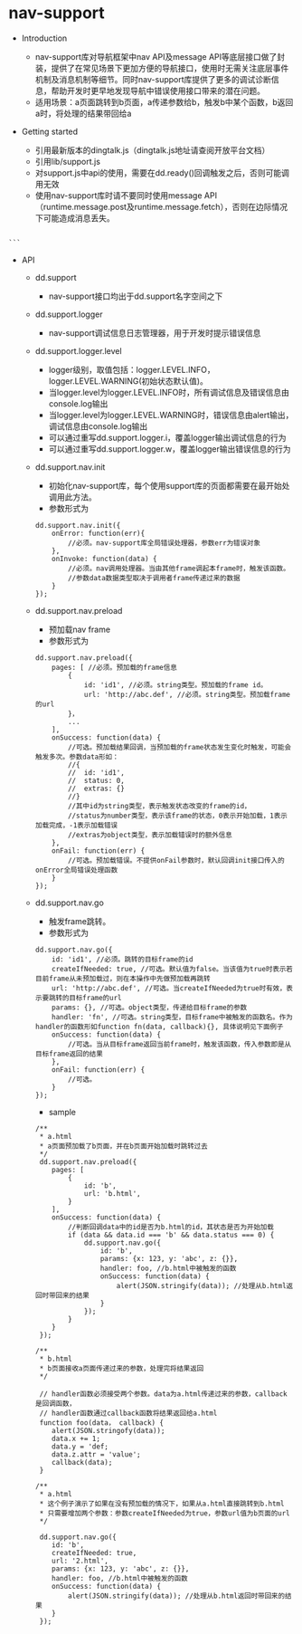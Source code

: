# nav-support

* Introduction
	* nav-support库对导航框架中nav API及message API等底层接口做了封装，提供了在常见场景下更加方便的导航接口，使用时无需关注底层事件机制及消息机制等细节。同时nav-support库提供了更多的调试诊断信息，帮助开发时更早地发现导航中错误使用接口带来的潜在问题。
	* 适用场景：a页面跳转到b页面，a传递参数给b，触发b中某个函数，b返回a时，将处理的结果带回给a


* Getting started
	* 引用最新版本的dingtalk.js（dingtalk.js地址请查阅开放平台文档）
	* 引用lib/support.js
	* 对support.js中api的使用，需要在dd.ready()回调触发之后，否则可能调用无效
	* 使用nav-support库时请不要同时使用message API（runtime.message.post及runtime.message.fetch），否则在边际情况下可能造成消息丢失。
	
	```
<!DOCTYPE html>
<html>
<head>
	<!-- 此处dingtalk.js版本（0.6.6）需要更新至最新版本 -->
    <script type="text/javascript" src="http://g.alicdn.com/ilw/ding/0.6.6/scripts/dingtalk.js"></script>
	<script type="text/javascript" src="lib/javascripts/support.js"></script>
	<script type="text/javascript">
	dd.ready(function() {
		dd.support.nav.init({
            onInvoke: function(data) {
                alert('onInvoke: ' + JSON.stringify(data));
            },
            onError: function(err) {
                alert('onError: ' + JSON.stringify(err));
            }
        });
	});
    </script>
</head>
<body></body>
</html>

	```
	
* API
	* dd.support
		* nav-support接口均出于dd.support名字空间之下
	* dd.support.logger
		* nav-support调试信息日志管理器，用于开发时提示错误信息
	* dd.support.logger.level
		* logger级别，取值包括：logger.LEVEL.INFO，logger.LEVEL.WARNING(初始状态默认值)。
		* 当logger.level为logger.LEVEL.INFO时，所有调试信息及错误信息由console.log输出
		* 当logger.level为logger.LEVEL.WARNING时，错误信息由alert输出，调试信息由console.log输出
		* 可以通过重写dd.support.logger.i，覆盖logger输出调试信息的行为
		* 可以通过重写dd.support.logger.w，覆盖logger输出错误信息的行为
	* dd.support.nav.init
		* 初始化nav-support库，每个使用support库的页面都需要在最开始处调用此方法。
		* 参数形式为
		
		```
		dd.support.nav.init({
			onError: function(err){
				//必须。nav-support库全局错误处理器，参数err为错误对象
			},
			onInvoke: function(data) {
				//必须。nav调用处理器。当由其他frame调起本frame时，触发该函数。
				//参数data数据类型取决于调用者frame传递过来的数据
			}
		});
		
		```
	* dd.support.nav.preload
		* 预加载nav frame
		* 参数形式为
		
		```
		dd.support.nav.preload({
			pages: [ //必须。预加载的frame信息
				{
					id: 'id1', //必须。string类型。预加载的frame id。
					url: 'http://abc.def', //必须。string类型。预加载frame的url
				}，
				...
			],
			onSuccess: function(data) {
				//可选。预加载结果回调，当预加载的frame状态发生变化时触发，可能会触发多次。参数data形如：
				//{
				//	id: 'id1',  
				//	status: 0,
				//	extras: {}
				//} 
				//其中id为string类型，表示触发状态改变的frame的id，
				//status为number类型，表示该frame的状态，0表示开始加载，1表示加载完成，-1表示加载错误
				//extras为object类型，表示加载错误时的额外信息
			},
			onFail: function(err) {
				//可选。预加载错误。不提供onFail参数时，默认回调init接口传入的onError全局错误处理函数
			}
		});
		
		```
	* dd.support.nav.go
		* 触发frame跳转。
		* 参数形式为
		
		```
		dd.support.nav.go({
			id: 'id1', //必须。跳转的目标frame的id
			createIfNeeded: true, //可选。默认值为false。当该值为true时表示若目前frame从未预加载过，则在本操作中先做预加载再跳转
			url: 'http://abc.def', //可选。当createIfNeeded为true时有效，表示要跳转的目标frame的url
			params: {}, //可选。object类型，传递给目标frame的参数
			handler: 'fn', //可选。string类型，目标frame中被触发的函数名。作为handler的函数形如function fn(data, callback){}, 具体说明见下面例子
			onSuccess: function(data) {
				//可选。当从目标frame返回当前frame时，触发该函数，传入参数即是从目标frame返回的结果
			},
			onFail: function(err) {
				//可选。
			}
		});
		
		```
		
		* sample
		
		```
		/**
		 * a.html
		 * a页面预加载了b页面，并在b页面开始加载时跳转过去
		 */
		 dd.support.nav.preload({
		 	pages: [
		 		{
		 			id: 'b',
		 			url: 'b.html',
		 		}
		 	],
		 	onSuccess: function(data) {
		 		//判断回调data中的id是否为b.html的id，其状态是否为开始加载
		 		if (data && data.id === 'b' && data.status === 0) {
		 			dd.support.nav.go({
		 				id: 'b',
		 				params: {x: 123, y: 'abc', z: {}},
		 				handler: foo, //b.html中被触发的函数
		 				onSuccess: function(data) {
		 					alert(JSON.stringify(data)); //处理从b.html返回时带回来的结果
		 				}
		 			});
		 		}
		 	}
		 });
		
		```
		
		```
		/**
		 * b.html
		 * b页面接收a页面传递过来的参数，处理完将结果返回
		 */
		 
		 // handler函数必须接受两个参数。data为a.html传递过来的参数，callback是回调函数，
		 // handler函数通过callback函数将结果返回给a.html
		 function foo(data， callback) {
		 	alert(JSON.stringofy(data));
		 	data.x += 1;
		 	data.y = 'def;
		 	data.z.attr = 'value';
		 	callback(data);
		 }
		
		```
		
		```
		/**
		 * a.html
		 * 这个例子演示了如果在没有预加载的情况下，如果从a.html直接跳转到b.html
		 * 只需要增加两个参数：参数createIfNeeded为true，参数url值为b页面的url
		 */
		 
		 dd.support.nav.go({
		 	id: 'b',
		 	createIfNeeded: true,
		 	url: '2.html',
		 	params: {x: 123, y: 'abc', z: {}},
		 	handler: foo, //b.html中被触发的函数
		 	onSuccess: function(data) {
		 		alert(JSON.stringify(data)); //处理从b.html返回时带回来的结果
		 	}
		 });
		
		```
  
